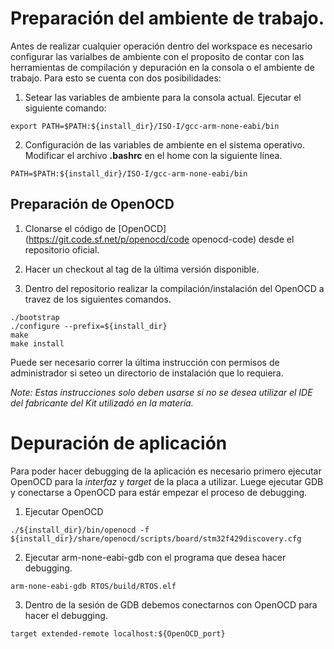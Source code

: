 # Preparación del ambiente de trabajo.

Antes de realizar cualquier operación dentro del workspace es necesario configurar las varialbes de ambiente con el proposito de contar con las herramientas de compilación y depuración en la consola o el ambiente de trabajo. Para esto se cuenta con dos posibilidades:

1. Setear las variables de ambiente para la consola actual. Ejecutar el siguiente comando:

```
export PATH=$PATH:${install_dir}/ISO-I/gcc-arm-none-eabi/bin
```

2. Configuración de las variables de ambiente en el sistema operativo. Modificar el archivo **.bashrc** en el home con la siguiente línea.

```
PATH=$PATH:${install_dir}/ISO-I/gcc-arm-none-eabi/bin
```

## Preparación de OpenOCD

1. Clonarse el código de [OpenOCD](https://git.code.sf.net/p/openocd/code openocd-code) desde el repositorio oficial.

2. Hacer un checkout al tag de la última versión disponible.

3. Dentro del repositorio realizar la compilación/instalación del OpenOCD a travez de los siguientes comandos.

```
./bootstrap
./configure --prefix=${install_dir}
make
make install
```

Puede ser necesario correr la última instrucción con permisos de administrador si seteo un directorio de instalación que lo requiera.

*Note: Estas instrucciones solo deben usarse si no se desea utilizar el IDE del fabricante del Kit utilizadó en la matería.*

# Depuración de aplicación

Para poder hacer debugging de la aplicación es necesario primero ejecutar OpenOCD para la _interfaz_ y _target_ de la placa a utilizar. Luege ejecutar GDB y conectarse a OpenOCD para estár empezar el proceso de debugging.

1. Ejecutar OpenOCD

```
./${install_dir}/bin/openocd -f ${install_dir}/share/openocd/scripts/board/stm32f429discovery.cfg
```

2. Ejecutar arm-none-eabi-gdb con el programa que desea hacer debugging.

```
arm-none-eabi-gdb RTOS/build/RTOS.elf
```

3. Dentro de la sesión de GDB debemos conectarnos con OpenOCD para hacer el debugging.

```
target extended-remote localhost:${OpenOCD_port}
```




